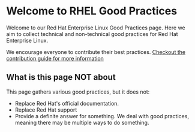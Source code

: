 # Welcome to RHEL Good Practices
Welcome to our Red Hat Enterprise Linux Good Practices page. Here we aim to collect technical and non-technical good practices for Red Hat Enterprise Linux. 

We encourage everyone to contribute their best practices. [Checkout the contribution guide for more information](https://redhat-cop.github.io/rhel-good-practices/contribute/contributing/)

## What is this page NOT about
This page gathers various good practices, but it does not:

* Replace Red Hat's official documentation.
* Replace Red Hat support
* Provide a definite answer for something. We deal with good practices, meaning there may be multiple ways to do something.
